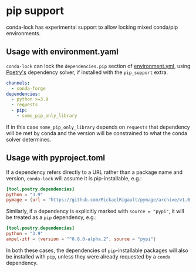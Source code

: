 # pip support

conda-lock has experimental support to allow locking mixed conda/pip environments.

## Usage with environment.yaml

`conda-lock` can lock the `dependencies.pip` section of
[environment.yml](https://docs.conda.io/projects/conda/en/latest/user-guide/tasks/manage-environments.html#create-env-file-manually), using [Poetry's](https://python-poetry.org) dependency solver, if
installed with the `pip_support` extra.

```{.yaml title="environment.yml"}
channels:
  - conda-forge
dependencies:
  - python >=3.9
  - requests
  - pip:
    - some_pip_only_library
```

If in this case `some_pip_only_library` depends on `requests` that dependency will be met by
conda and the version will be constrained to what the conda solver determines.

## Usage with pyproject.toml

If a dependency refers directly to a URL rather than a package name and version,
`conda-lock` will assume it is pip-installable, e.g.:

```{.toml title="pyproject.toml"}
[tool.poetry.dependencies]
python = "3.9"
pymage = {url = "https://github.com/MickaelRigault/pymage/archive/v1.0.tar.gz#sha256=11e99c4ea06b76ca7fb5b42d1d35d64139a4fa6f7f163a2f0f9cc3ea0b3c55eb"}
```

Similarly, if a dependency is explicitly marked with `source = "pypi"`, it will
be treated as a `pip` dependency, e.g.:

```{.toml title="pyproject.toml"}
[tool.poetry.dependencies]
python = "3.9"
ampel-ztf = {version = "^0.8.0-alpha.2", source = "pypi"}
```

In both these cases, the dependencies of `pip`-installable packages will also be
installed with `pip`, unless they were already requested by a `conda`
dependency.
